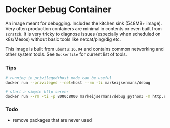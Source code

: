 Docker Debug Container
======================

An image meant for debugging. Includes the kitchen sink (548MB+ image). Very often production containers are minimal in contents or even built from `scratch`. It is very tricky to diagnose issues (especially when scheduled on k8s/Mesos) without basic tools like netcat/ping/dig etc.  

This image is built from `ubuntu:16.04` and contains common networking and other system tools. See `Dockerfile` for current list of tools.

### Tips
```sh
# running in privileged+host mode can be useful
docker run --privileged --net=host --rm -ti markeijsermans/debug

# start a simple http server
docker run --rm -ti -p 8000:8000 markeijsermans/debug python3 -m http.server
```

### Todo
* remove packages that are never used

